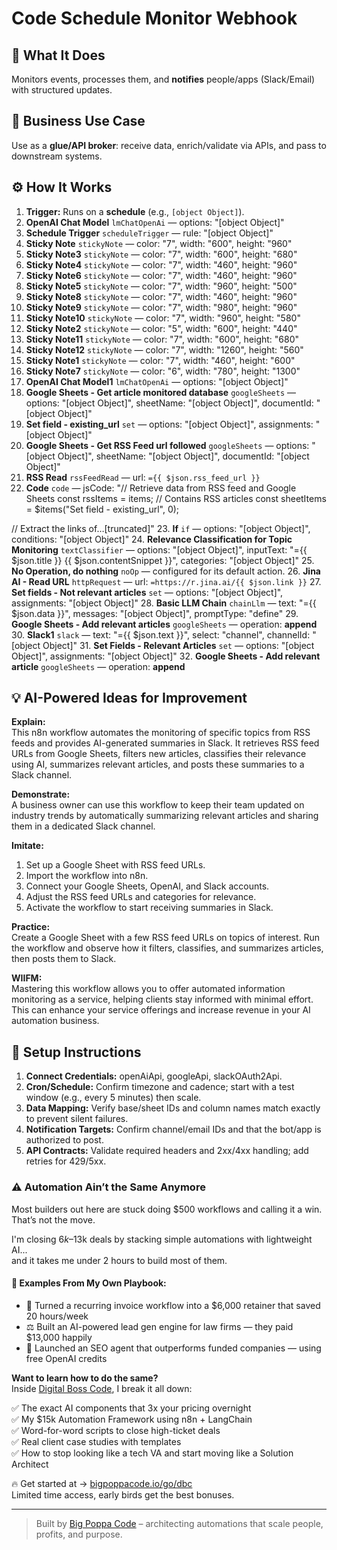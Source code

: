 # Code Schedule Monitor Webhook
  ## 🚀 What It Does
  Monitors events, processes them, and **notifies** people/apps (Slack/Email) with structured updates.
  
  ## 💼 Business Use Case
  Use as a **glue/API broker**: receive data, enrich/validate via APIs, and pass to downstream systems.
  
  ## ⚙️ How It Works
  1. **Trigger:** Runs on a **schedule** (e.g., `[object Object]`).
  2. **OpenAI Chat Model** `lmChatOpenAi` — options: "[object Object]"
3. **Schedule Trigger** `scheduleTrigger` — rule: "[object Object]"
4. **Sticky Note** `stickyNote` — color: "7", width: "600", height: "960"
5. **Sticky Note3** `stickyNote` — color: "7", width: "600", height: "680"
6. **Sticky Note4** `stickyNote` — color: "7", width: "460", height: "960"
7. **Sticky Note6** `stickyNote` — color: "7", width: "460", height: "960"
8. **Sticky Note5** `stickyNote` — color: "7", width: "960", height: "500"
9. **Sticky Note8** `stickyNote` — color: "7", width: "460", height: "960"
10. **Sticky Note9** `stickyNote` — color: "7", width: "980", height: "960"
11. **Sticky Note10** `stickyNote` — color: "7", width: "960", height: "580"
12. **Sticky Note2** `stickyNote` — color: "5", width: "600", height: "440"
13. **Sticky Note11** `stickyNote` — color: "7", width: "600", height: "680"
14. **Sticky Note12** `stickyNote` — color: "7", width: "1260", height: "560"
15. **Sticky Note1** `stickyNote` — color: "7", width: "460", height: "600"
16. **Sticky Note7** `stickyNote` — color: "6", width: "780", height: "1300"
17. **OpenAI Chat Model1** `lmChatOpenAi` — options: "[object Object]"
18. **Google Sheets - Get article monitored database** `googleSheets` — options: "[object Object]", sheetName: "[object Object]", documentId: "[object Object]"
19. **Set field - existing_url** `set` — options: "[object Object]", assignments: "[object Object]"
20. **Google Sheets - Get RSS Feed url followed** `googleSheets` — options: "[object Object]", sheetName: "[object Object]", documentId: "[object Object]"
21. **RSS Read** `rssFeedRead` — url: `={{ $json.rss_feed_url }}`
22. **Code** `code` — jsCode: "// Retrieve data from RSS feed and Google Sheets
const rssItems = items; // Contains RSS articles
const sheetItems = $items("Set field - existing_url", 0);

// Extract the links of…[truncated]"
23. **If** `if` — options: "[object Object]", conditions: "[object Object]"
24. **Relevance Classification for Topic Monitoring** `textClassifier` — options: "[object Object]", inputText: "={{ $json.title }}
{{ $json.contentSnippet }}", categories: "[object Object]"
25. **No Operation, do nothing** `noOp` — configured for its default action.
26. **Jina AI - Read URL** `httpRequest` — url: `=https://r.jina.ai/{{ $json.link }}`
27. **Set fields - Not relevant articles** `set` — options: "[object Object]", assignments: "[object Object]"
28. **Basic LLM Chain** `chainLlm` — text: "={{ $json.data }}", messages: "[object Object]", promptType: "define"
29. **Google Sheets - Add relevant articles** `googleSheets` — operation: **append**
30. **Slack1** `slack` — text: "={{ $json.text }}", select: "channel", channelId: "[object Object]"
31. **Set Fields - Relevant Articles** `set` — options: "[object Object]", assignments: "[object Object]"
32. **Google Sheets - Add relevant article** `googleSheets` — operation: **append**
  
  ## 💡 AI-Powered Ideas for Improvement
  **Explain:**  
This n8n workflow automates the monitoring of specific topics from RSS feeds and provides AI-generated summaries in Slack. It retrieves RSS feed URLs from Google Sheets, filters new articles, classifies their relevance using AI, summarizes relevant articles, and posts these summaries to a Slack channel. 

**Demonstrate:**  
A business owner can use this workflow to keep their team updated on industry trends by automatically summarizing relevant articles and sharing them in a dedicated Slack channel.

**Imitate:**  
1. Set up a Google Sheet with RSS feed URLs.
2. Import the workflow into n8n.
3. Connect your Google Sheets, OpenAI, and Slack accounts.
4. Adjust the RSS feed URLs and categories for relevance.
5. Activate the workflow to start receiving summaries in Slack.

**Practice:**  
Create a Google Sheet with a few RSS feed URLs on topics of interest. Run the workflow and observe how it filters, classifies, and summarizes articles, then posts them to Slack.

**WIIFM:**  
Mastering this workflow allows you to offer automated information monitoring as a service, helping clients stay informed with minimal effort. This can enhance your service offerings and increase revenue in your AI automation business.
  
  ## 🔧 Setup Instructions
  1. **Connect Credentials:** openAiApi, googleApi, slackOAuth2Api.
2. **Cron/Schedule:** Confirm timezone and cadence; start with a test window (e.g., every 5 minutes) then scale.
3. **Data Mapping:** Verify base/sheet IDs and column names match exactly to prevent silent failures.
4. **Notification Targets:** Confirm channel/email IDs and that the bot/app is authorized to post.
5. **API Contracts:** Validate required headers and 2xx/4xx handling; add retries for 429/5xx.
  
### ⚠️ Automation Ain’t the Same Anymore

Most builders out here are stuck doing $500 workflows and calling it a win.  
That’s not the move.  

I'm closing $6k–$13k deals by stacking simple automations with lightweight AI...  
and it takes me under 2 hours to build most of them.

#### 🧠 Examples From My Own Playbook:
- 🔁 Turned a recurring invoice workflow into a $6,000 retainer that saved 20 hours/week  
- ⚖️ Built an AI-powered lead gen engine for law firms — they paid $13,000 happily  
- 🚀 Launched an SEO agent that outperforms funded companies — using free OpenAI credits  

**Want to learn how to do the same?**  
Inside [Digital Boss Code](https://bigpoppacode.io/go/dbc), I break it all down:

✅ The exact AI components that 3x your pricing overnight  
✅ My $15k Automation Framework using n8n + LangChain  
✅ Word-for-word scripts to close high-ticket deals  
✅ Real client case studies with templates  
✅ How to stop looking like a tech VA and start moving like a Solution Architect  

🔥 Get started at → [bigpoppacode.io/go/dbc](https://bigpoppacode.io/go/dbc)  
Limited time access, early birds get the best bonuses.

---
> Built by [Big Poppa Code](https://bigpoppacode.io) – architecting automations that scale people, profits, and purpose.
  